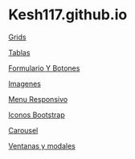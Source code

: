# Kesh117.github.io
<a href="https://kesh117.github.io/bootstrap-3.3.7-dist/práctica.html">Grids</a><p>
<a href="https://kesh117.github.io/bootstrap-3.3.7-dist/tabla.html">Tablas</a><p>
<a href="https://kesh117.github.io/bootstrap-3.3.7-dist/Formulario.html">Formulario Y Botones</a><p>
<a href="https://kesh117.github.io/bootstrap-3.3.7-dist/Imagen.html">Imagenes</a><p>
<a href="https://kesh117.github.io/bootstrap-3.3.7-dist/Menu.html">Menu Responsivo</a><p>
<a href="https://kesh117.github.io/bootstrap-3.3.7-dist/Iconos.html">Iconos Bootstrap</a><p>
<a href="https://kesh117.github.io/bootstrap-3.3.7-dist/carousel.html">Carousel</a><p>
<a href="https://kesh117.github.io/bootstrap-3.3.7-dist/Ventanas.html">Ventanas y modales</a><p>
